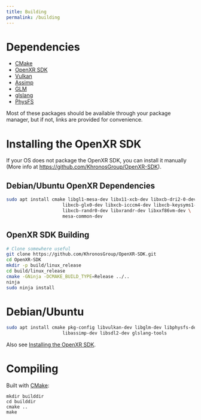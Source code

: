 ```yaml
---
title: Building
permalink: /building
---
```


# Dependencies

- [CMake](https://cmake.org/)
- [OpenXR SDK](https://github.com/KhronosGroup/OpenXR-SDK)
- [Vulkan](https://www.lunarg.com/vulkan-sdk/)
- [Assimp](http://assimp.org/)
- [GLM](https://github.com/g-truc/glm)
- [glslang](https://github.com/KhronosGroup/glslang)
- [PhysFS](https://www.icculus.org/physfs/)

Most of these packages should be available through your package manager, but if not, links are provided for convenience.

# Installing the OpenXR SDK

If your OS does not package the OpenXR SDK, you can install it manually (More info at https://github.com/KhronosGroup/OpenXR-SDK).

## Debian/Ubuntu OpenXR Dependencies

```bash
sudo apt install cmake libgl1-mesa-dev libx11-xcb-dev libxcb-dri2-0-dev \
                     libxcb-glx0-dev libxcb-icccm4-dev libxcb-keysyms1-dev \
                     libxcb-randr0-dev libxrandr-dev libxxf86vm-dev \
                     mesa-common-dev
```

## OpenXR SDK Building

```bash
# Clone somewhere useful
git clone https://github.com/KhronosGroup/OpenXR-SDK.git
cd OpenXR-SDK
mkdir -p build/linux_release
cd build/linux_release
cmake -GNinja -DCMAKE_BUILD_TYPE=Release ../..
ninja
sudo ninja install
```

# Debian/Ubuntu

```bash
sudo apt install cmake pkg-config libvulkan-dev libglm-dev libphysfs-dev \
                     libassimp-dev libsdl2-dev glslang-tools
```

Also see [Installing the OpenXR SDK](#installing-the-openxr-sdk).

# Compiling

Built with [CMake](https://cmake.org/):

```
mkdir builddir
cd builddir
cmake ..
make
```
